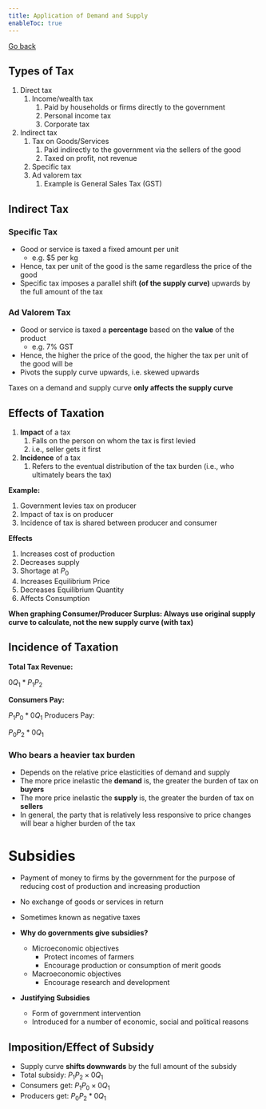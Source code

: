 ```yaml
---
title: Application of Demand and Supply
enableToc: true
---
```


[Go back](Subjects/Economics.md)

## Types of Tax

1.  Direct tax
    1.  Income/wealth tax
        1.  Paid by households or firms directly to the government
        2.  Personal income tax
        3.  Corporate tax
2.  Indirect tax
    1.  Tax on Goods/Services
        1.  Paid indirectly to the government via the sellers of the good
        2.  Taxed on profit, not revenue
    2.  Specific tax
    3.  Ad valorem tax
        1.  Example is General Sales Tax (GST)

## Indirect Tax

### ******Specific Tax******

-   Good or service is taxed a fixed amount per unit
    -   e.g. $5 per kg
-   Hence, tax per unit of the good is the same regardless the price of the good
-   Specific tax imposes a parallel shift **(of the supply curve)** upwards by the full amount of the tax

### ****************************Ad Valorem Tax****************************

-   Good or service is taxed a ********************percentage******************** based on the **********value********** of the product
    -   e.g. 7% GST
-   Hence, the higher the price of the good, the higher the tax per unit of the good will be
-   Pivots the supply curve upwards, i.e. skewed upwards

Taxes on a demand and supply curve **only affects the supply curve**

## Effects of Taxation

1.  **Impact** of a tax
    1.  Falls on the person on whom the tax is first levied
    2.  i.e., seller gets it first
2.  ******************Incidence****************** of a tax
    1.  Refers to the eventual distribution of the tax burden (i.e., who ultimately bears the tax)

****************Example:****************
1.  Government levies tax on producer
2.  Impact of tax is on producer
3.  Incidence of tax is shared between producer and consumer


**Effects**
1.  Increases cost of production
2.  Decreases supply
3.  Shortage at $P_0$
4.  Increases Equilibrium Price
5.  Decreases Equilibrium Quantity
6. Affects Consumption

**When graphing Consumer/Producer Surplus: Always use original supply curve to calculate, not the new supply curve (with tax)**

## Incidence of Taxation

**Total Tax Revenue:**

$0Q_1*P_1P_2$

**Consumers Pay:**

$P_1P_0*0Q_1$ Producers Pay:

$P_0P_2*0Q_1$

### Who bears a heavier tax burden

-   Depends on the relative price elasticities of demand and supply
-   The more price inelastic the **demand** is, the greater the burden of tax on **buyers**
-   The more price inelastic the **supply** is, the greater the burden of tax on **sellers**
-   In general, the party that is relatively less responsive to price changes will bear a higher burden of the tax

# Subsidies

-   Payment of money to firms by the government for the purpose of reducing cost of production and increasing production
    
-   No exchange of goods or services in return
    
-   Sometimes known as negative taxes
    
-   **Why do governments give subsidies?**
    
    -   Microeconomic objectives
        -   Protect incomes of farmers
        -   Encourage production or consumption of merit goods
    -   Macroeconomic objectives
        -   Encourage research and development
-   **Justifying Subsidies**
    
    -   Form of government intervention
    -   Introduced for a number of economic, social and political reasons

## Imposition/Effect of Subsidy

-   Supply curve ********************************shifts downwards******************************** by the full amount of the subsidy
-   Total subsidy: $P_1P_2\times0Q_1$
-   Consumers get: $P_1P_0\times0Q_1$
-   Producers get: $P_0P_2*0Q_1$